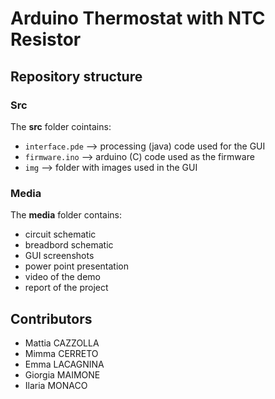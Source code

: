 # Arduino Thermostat with NTC Resistor
## Repository structure
### Src
The **src** folder cointains:
- <code>interface.pde</code> ⟶ processing (java) code used for the GUI
- <code>firmware.ino</code> ⟶ arduino (C) code used as the firmware
- <code>img</code> ⟶ folder with images used in the GUI
### Media
The **media** folder contains:
- circuit schematic
- breadbord schematic
- GUI screenshots
- power point presentation
- video of the demo
- report of the project
## Contributors
- Mattia CAZZOLLA
- Mimma CERRETO
- Emma LACAGNINA
- Giorgia MAIMONE
- Ilaria MONACO
